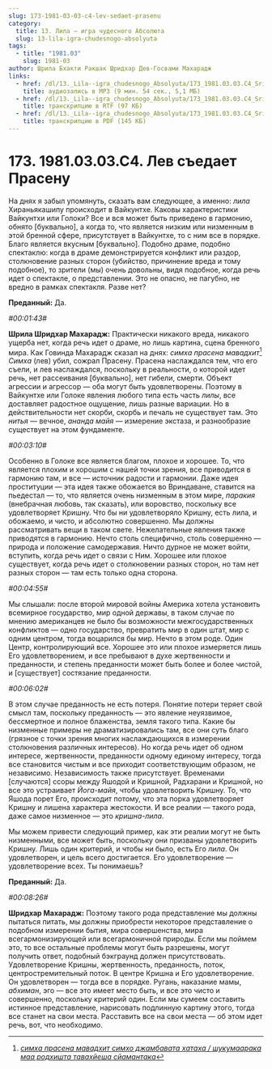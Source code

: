 ```yaml
---
slug: 173-1981-03-03-c4-lev-sedaet-prasenu
category:
  title: 13. Лила — игра чудесного Абсолюта
  slug: 13-lila-igra-chudesnogo-absolyuta
tags:
  - title: "1981.03"
    slug: 1981-03
author: Шрила Бхакти Ракшак Шридхар Дев-Госвами Махарадж
links:
  - href: /dl/13._Lila--igra_chudesnogo_Absolyuta/173_1981.03.03.C4_SridharMj_Lev_syedayet_Prasenu.mp3
    title: аудиозапись в MP3 (9 мин. 54 сек., 5,1 МБ)
  - href: /dl/13._Lila--igra_chudesnogo_Absolyuta/173_1981.03.03.C4_SridharMj_Lev_syedayet_Prasenu.rtf
    title: транскрипцию в RTF (97 КБ)
  - href: /dl/13._Lila--igra_chudesnogo_Absolyuta/173_1981.03.03.C4_SridharMj_Lev_syedayet_Prasenu.pdf
    title: транскрипцию в PDF (145 КБ)
---
```


# 173. 1981.03.03.C4. Лев съедает Прасену

На днях я забыл упомянуть, сказать вам следующее, а именно: *лила* Хираньякашипу происходит в Вайкунтхе. Каковы характеристики Вайкунтхи или Голоки? Все и вся может быть приведено в гармонию, обнято [буквально], а когда то, что является низким или низменным в этой бренной сфере, присутствует в Вайкунтхе, то с ним все в порядке. Благо является вкусным [буквально]. Подобно драме, подобно спектаклю: когда в драме демонстрируется конфликт или раздор, столкновение разных сторон (убийство, причинение вреда и тому подобное), то зрители (мы) очень довольны, видя подобное, когда речь идет о спектакле, о представлении. Это не опасно, не пагубно, не вредно в рамках спектакля. Разве нет?

**Преданный:** Да.

*#00:01:43#*

**Шрила Шридхар Махарадж:** Практически никакого вреда, никакого ущерба нет, когда речь идет о драме, но лишь картина, сцена бренного мира. Как Говинда Махарадж сказал на днях: *симха прасена мавадхит*[^_ftn1] *Симха* (лев) убил, сожрал Прасену. Прасена наслаждался тем, что его съели, и лев наслаждался, поскольку в реальности, о которой идет речь, нет рассеивания [буквально], нет гибели, смерти. Объект агрессии и агрессор — оба могут быть удовлетворены. Поэтому в Вайкунтхе или Голоке явления любого типа есть часть *лилы*, все доставляет радостное ощущение, лишь разные вариации. Но в действительности нет скорби, скорбь и печаль не существует там. Это *нитья* — вечное, *ананда майя* — измерение экстаза, и разнообразие существует на этом фундаменте.

*#00:03:10#*

Особенно в Голоке все является благом, плохое и хорошее. То, что является плохим и хорошим с нашей точки зрения, все приводится в гармонию там, и все — источник радости и гармонии. Даже идея проституции — эта идея также обожается во Вриндаване, ставится на пьедестал — то, что является очень низменным в этом мире, *паракия* (внебрачная любовь, так сказать), или воровство, поскольку все удовлетворяет Кришну. Что бы ни удовлетворяло Кришну, есть лила, и обожаемо, и чисто, и абсолютно совершенно. Мы должны рассматривать вещи в таком свете. Нежелательные явления также приводятся в гармонию. Нечто столь специфично, столь совершенно — природа и положение самодержавия. Ничто дурное не может войти, вступить, когда речь идет о связи с Ним. Хорошее или плохое существует, когда речь идет о столкновении разных сторон, но там нет разных сторон — там есть только одна сторона.

*#00:04:55#*

Мы слышали: после второй мировой войны Америка хотела установить всемирное государство, мир одной державы, в таком случае по мнению американцев не было бы возможности межгосударственных конфликтов — одно государство, превратить мир в один штат, мир с одним центром, тогда воцарился бы мир. Нечто в этом роде. Один Центр, контролирующий все. Хорошее это или плохое измеряется лишь Его удовлетворением, и все пребывают в духе жертвенности и преданности, и степень преданности может быть более и более чистой, и [существует] состязание преданности.

*#00:06:02#*

В этом случае преданность не есть потеря. Понятие потери теряет свой смысл там, поскольку преданность — это явление неуязвимое, бессмертное и полное блаженства, земля такого типа. Какие бы низменные примеры не драматизировались там, все они суть благо (грязное с точки зрения многих наслаждающихся в измерении столкновения различных интересов). Но когда речь идет об одном интересе, жертвенности, преданности одному единому интересу, тогда все становится чистым и все приходит соответствующим образом, не независимо. Независимость также присутствует. Временами [случаются] ссоры между Яшодой и Кришной, Радхарани и Кришной, но все это устраивает *Йога-майя*, чтобы удовлетворить Кришну. То, что Яшода порет Его, происходит потому, что эта порка удовлетворяет Кришну и лишена характера жестокости. И все реалии — такого рода, даже самое низменное — это *кришна-лила*.

Мы можем привести следующий пример, как эти реалии могут не быть низменными, все может быть, поскольку они призваны удовлетворить Кришну. Лишь один критерий, и чтобы ни было, есть Его *лила*. Он удовлетворен, и цель всего достигается. Его удовлетворение — удовлетворение всех. Ты понимаешь?

**Преданный:** Да.

*#00:08:26#*

**Шридхар Махарадж:** Поэтому такого рода представление мы должны пытаться питать, мы должны приобрести некоторое представление о подобном измерении бытия, мира совершенства, мира всегармонизирующей или всегармоничной природы. Если мы поймем это, то все остальные проблемы могут быть разрешены, могут получить ответ, подобный бэкграунд должен присутствовать. Удовлетворение Кришны, жертвенность, преданность, поток, центростремительный поток. В центре Кришна и Его удовлетворение. Он удовлетворен — тогда все в порядке. Ругань, наказание мамы, *абхиман*, эго — все это имеет место быть, и все это чисто и совершенно, поскольку критерий один. Если мы сумеем составить истинное представление, нарисовать подлинную картину этого, тогда все станет на свои места. Расставить все на свои места — об этом идет речь, вот, что необходимо.



[^_ftn1]: [*симха прасена мавадхит симхо джамбавата хатаха / шукумаарака маа родхишта тавахйеша сйамантака*](../notes/shloka/simha-prasena-mavadhit-simho-dzhambavata.md)
